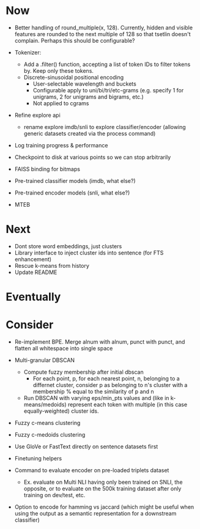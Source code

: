 # Now

- Better handling of round_multiple(x, 128). Currently, hidden and visible
  features are rounded to the next multiple of 128 so that tsetlin doesn't
  complain. Perhaps this should be configurable?

- Tokenizer:
    - Add a .filter() function, accepting a list of token IDs to filter tokens
      by. Keep only these tokens.
    - Discrete-sinusoidal positional encoding
        - User-selectable wavelength and buckets
        - Configurable apply to uni/bi/tri/etc-grams (e.g. specify 1 for
          unigrams, 2 for unigrams and bigrams, etc.)
        - Not applied to cgrams

- Refine explore api
    - rename explore imdb/snli to explore classifier/encoder (allowing generic
      datasets created via the process command)

- Log training progress & performance
- Checkpoint to disk at various points so we can stop arbitrarily

- FAISS binding for bitmaps
- Pre-trained classifier models (imdb, what else?)
- Pre-trained encoder models (snli, what else?)

- MTEB

# Next

- Dont store word embeddings, just clusters
- Library interface to inject cluster ids into sentence (for FTS enhancement)
- Rescue k-means from history
- Update README

# Eventually

# Consider

- Re-implement BPE. Merge alnum with alnum, punct with punct, and flatten all
  whitespace into single space

- Multi-granular DBSCAN
    - Compute fuzzy membership after initial dbscan
        - For each point, p, for each nearest point, n, belonging to a differnet
          cluster, consider p as belonging to n's cluster with a membership %
          equal to the similarity of p and n
    - Run DBSCAN with varying eps/min_pts values and (like in k-means/medoids)
      represent each token with multiple (in this case equally-weighted) cluster
      ids.

- Fuzzy c-means clustering
- Fuzzy c-medoids clustering

- Use GloVe or FastText directly on sentence datasets first
- Finetuning helpers

- Command to evaluate encoder on pre-loaded triplets dataset
    - Ex. evaluate on Multi NLI having only been trained on SNLI, the opposite,
      or to evaluate on the 500k training dataset after only training on
      dev/test, etc.

- Option to encode for hamming vs jaccard (which might be useful when using the
  output as a semantic representation for a downstream classifier)

